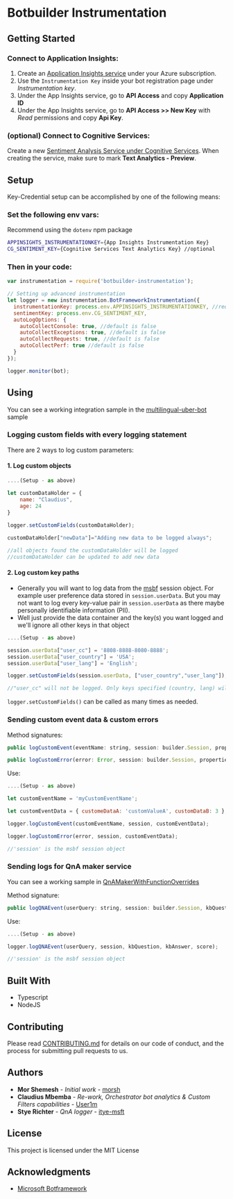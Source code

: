 # Botbuilder Instrumentation

## Getting Started

### Connect to Application Insights:
1. Create an [Application Insights service](https://azure.microsoft.com/en-gb/services/application-insights/) under your Azure subscription.
2. Use the `Instrumentation Key` inside your bot registration page under _Instrumentation key_.
3. Under the App Insights service, go to **API Access** and copy **Application ID**
4. Under the App Insights service, go to **API Access >> New Key** with _Read_ permissions and copy **Api Key**.

### (optional) Connect to Cognitive Services:
Create a new [Sentiment Analysis Service under Cognitive Services](https://www.microsoft.com/cognitive-services/en-us/text-analytics-api).
When creating the service, make sure to mark **Text Analytics - Preview**.

## Setup
Key-Credential setup can be accomplished by one of the following means:

### Set the following env vars:
Recommend using the `dotenv` npm package

```bash
APPINSIGHTS_INSTRUMENTATIONKEY={App Insights Instrumentation Key}
CG_SENTIMENT_KEY={Cognitive Services Text Analytics Key} //optional
```

### Then in your code:

```js
var instrumentation = require('botbuilder-instrumentation');

// Setting up advanced instrumentation
let logger = new instrumentation.BotFrameworkInstrumentation({
  instrumentationKey: process.env.APPINSIGHTS_INSTRUMENTATIONKEY, //required
  sentimentKey: process.env.CG_SENTIMENT_KEY,
  autoLogOptions: {
    autoCollectConsole: true, //default is false
    autoCollectExceptions: true, //default is false
    autoCollectRequests: true, //default is false
    autoCollectPerf: true //default is false
  }
});

logger.monitor(bot);
```

## Using
You can see a working integration sample in the [multilingual-uber-bot](https://github.com/User1m/multilingual-uber-bot) sample

### Logging custom fields with every logging statement

There are 2 ways to log custom parameters:

#### 1. Log custom objects

```js
....(Setup - as above)

let customDataHolder = {
    name: "Claudius",
    age: 24
}
    
logger.setCustomFields(customDataHolder);

customDataHolder["newData"]="Adding new data to be logged always";

//all objects found the customDataHolder will be logged
//customDataHolder can be updated to add new data

```

#### 2. Log custom key paths
- Generally you will want to log data from the [msbf](https://dev.botframework.com/) session object. For example user preference data stored in `session.userData`. But you may not want to log every key-value pair in `session.userData` as there maybe personally identifiable information (PII). 
- Well just provide the data container and the key(s) you want logged and we'll ignore all other keys in that object

```js
....(Setup - as above)

session.userData["user_cc"] = '8808-8888-8080-8888';
session.userData["user_country"] = 'USA';
session.userData["user_lang"] = 'English';

logger.setCustomFields(session.userData, ["user_country","user_lang"]);

//"user_cc" will not be logged. Only keys specified (country, lang) will be logged

```

`logger.setCustomFields()` can be called as many times as needed.


### Sending custom event data & custom errors
Method signatures:

```js
public logCustomEvent(eventName: string, session: builder.Session, properties?: { [key: string]: string })
```

```js
public logCustomError(error: Error, session: builder.Session, properties?: { [key: string]: string })
```
Use:

```js
....(Setup - as above)

let customEventName = 'myCustomEventName'; 

let customEventData = { customeDataA: 'customValueA', customDataB: 3 };

logger.logCustomEvent(customEventName, session, customEventData); 

logger.logCustomError(error, session, customEventData); 

//'session' is the msbf session object
```

### Sending logs for QnA maker service
You can see a working sample in [QnAMakerWithFunctionOverrides](https://github.com/Microsoft/BotBuilder-CognitiveServices/tree/master/Node/samples/QnAMakerWithFunctionOverrides)

Method signature:

```js
public logQNAEvent(userQuery: string, session: builder.Session, kbQuestion: string, kbAnswer: string, score: any)
```
Use:

```js
....(Setup - as above)

logger.logQNAEvent(userQuery, session, kbQuestion, kbAnswer, score);

//'session' is the msbf session object

```


## Built With

* Typescript
* NodeJS

## Contributing

Please read [CONTRIBUTING.md](https://gist.github.com/PurpleBooth/b24679402957c63ec426) for details on our code of conduct, and the process for submitting pull requests to us.


## Authors

* **Mor Shemesh** - *Initial work* - [morsh](https://github.com/morsh)
* **Claudius Mbemba** - *Re-work, Orchestrator bot analytics & Custom Filters capabilities* - [User1m](https://github.com/User1m)
* **Stye Richter** - *QnA logger* - [itye-msft](https://github.com/itye-msft)


## License

This project is licensed under the MIT License 

## Acknowledgments

* [Microsoft Botframework](https://dev.botframework.com/)